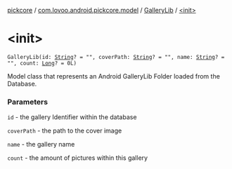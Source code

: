 [pickcore](../../index.md) / [com.lovoo.android.pickcore.model](../index.md) / [GalleryLib](index.md) / [&lt;init&gt;](./-init-.md)

# &lt;init&gt;

`GalleryLib(id: `[`String`](https://kotlinlang.org/api/latest/jvm/stdlib/kotlin/-string/index.html)`? = "", coverPath: `[`String`](https://kotlinlang.org/api/latest/jvm/stdlib/kotlin/-string/index.html)`? = "", name: `[`String`](https://kotlinlang.org/api/latest/jvm/stdlib/kotlin/-string/index.html)`? = "", count: `[`Long`](https://kotlinlang.org/api/latest/jvm/stdlib/kotlin/-long/index.html)`? = 0L)`

Model class that represents an Android GalleryLib Folder loaded from the Database.

### Parameters

`id` - the gallery Identifier within the database

`coverPath` - the path to the cover image

`name` - the gallery name

`count` - the amount of pictures within this gallery